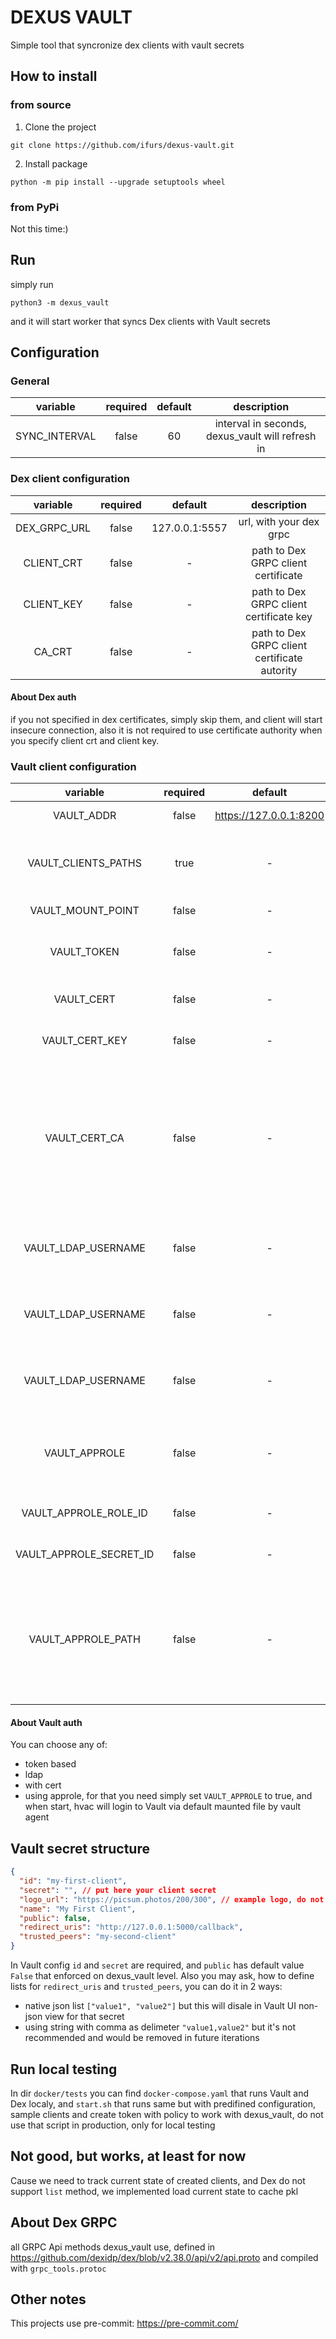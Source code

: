 # DEXUS VAULT
Simple tool that syncronize dex clients with vault secrets

## How to install
### from source
1. Clone the project
```
git clone https://github.com/ifurs/dexus-vault.git
```
2. Install package
```
python -m pip install --upgrade setuptools wheel
```

### from PyPi
Not this time:)

## Run

simply run
```
python3 -m dexus_vault
```
and it will start worker that syncs Dex clients with Vault secrets
## Configuration
### General
| variable | required  | default | description |
|:---------:|:---------:|:-------:|:------------:|
| SYNC_INTERVAL | false | 60    | interval in seconds, dexus_vault will refresh in |

### Dex client configuration
| variable | required  | default | description |
|:---------:|:---------:|:-------:|:------------:|
| DEX_GRPC_URL | false | 127.0.0.1:5557 | url, with your dex grpc |
| CLIENT_CRT | false | - | path to Dex GRPC client certificate |
| CLIENT_KEY | false | - | path to Dex GRPC client certificate key |
| CA_CRT | false | - | path to Dex GRPC client certificate autority |

#### About Dex auth
if you not specified in dex certificates, simply skip them, and client will start insecure connection, also it is not required to use certificate authority when you specify client crt and client key.

### Vault client configuration
| variable | required  | default | description |
|:---------:|:---------:|:-------:|:------------:|
| VAULT_ADDR | false | https://127.0.0.1:8200 | vault adress |
| VAULT_CLIENTS_PATHS | true | - | path in vault where clients could be found |
| VAULT_MOUNT_POINT | false | - | vault [mount point](https://developer.hashicorp.com/vault/tutorials/enterprise/namespace-structure#understand-vault-s-mount-points) |
| VAULT_TOKEN | false | - | used to auth to Vault via token |
| VAULT_CERT | false | - | Vault client certificate path |
| VAULT_CERT_KEY | false | - | Vault client certificate key path |
| VAULT_CERT_CA | false | - | Vault certficate authority path or bool, `false` - do not validate, `true` - validate with internal trustore |
| VAULT_LDAP_USERNAME | false | - | LDAP username used to auth to Vault |
| VAULT_LDAP_USERNAME | false | - | LDAP password used to auth to Vault |
| VAULT_LDAP_USERNAME | false | - | LDAP username used to auth to Vault |
| VAULT_APPROLE | false | - | bool value, used to identify to use APPROLE auth |
| VAULT_APPROLE_ROLE_ID | false | - | Vault approle role id |
| VAULT_APPROLE_SECRET_ID | false | - | Vault approle secret id |
| VAULT_APPROLE_PATH | false | - | Vault approle path, use it if agent mount approle file in other than default directory |

#### About Vault auth
You can choose any of:
- token based
- ldap
- with cert
- using approle, for that you need simply set `VAULT_APPROLE` to true, and when start, hvac will login to Vault via default maunted file by vault agent

## Vault secret structure
```json
{
  "id": "my-first-client",
  "secret": "", // put here your client secret
  "logo_url": "https://picsum.photos/200/300", // example logo, do not use in your config
  "name": "My First Client",
  "public": false,
  "redirect_uris": "http://127.0.0.1:5000/callback",
  "trusted_peers": "my-second-client"
}
```
In Vault config `id` and `secret` are required, and `public` has default value `False` that enforced on dexus_vault level.
Also you may ask, how to define lists for `redirect_uris` and `trusted_peers`, you can do it in 2 ways:
- native json list `["value1", "value2"]` but this will disale in Vault UI non-json view for that secret
- using string with comma as delimeter `"value1,value2"` but it's not recommended and would be removed in future iterations

## Run local testing
In dir `docker/tests` you can find `docker-compose.yaml` that runs Vault and Dex localy, and `start.sh` that runs same but with predifined configuration, sample clients and create token with policy to work with dexus_vault, do not use that script in production, only for local testing

## Not good, but works, at least for now
Cause we need to track current state of created clients, and Dex do not support `list` method, we implemented load current state to cache pkl

## About Dex GRPC
all GRPC Api methods dexus_vault use, defined in https://github.com/dexidp/dex/blob/v2.38.0/api/v2/api.proto
and compiled with `grpc_tools.protoc`

## Other notes
This projects use pre-commit: https://pre-commit.com/
